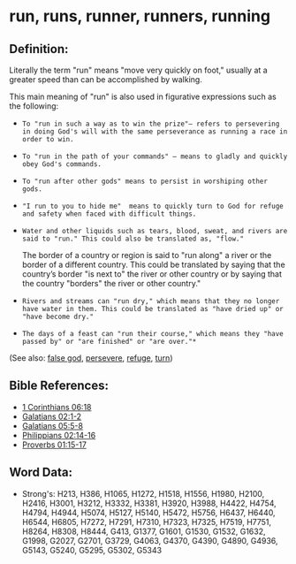 # run, runs, runner, runners, running #

## Definition: ##

Literally the term "run" means "move very quickly on foot," usually at a greater speed than can be accomplished by walking.

This main meaning of "run" is also used in figurative expressions such as the following:
*     To "run in such a way as to win the prize"– refers to persevering in doing God's will with the same perseverance as running a race in order to win.
*     To "run in the path of your commands" – means to gladly and quickly obey God's commands.
*     To "run after other gods" means to persist in worshiping other gods.
*     "I run to you to hide me"  means to quickly turn to God for refuge and safety when faced with difficult things.
*     Water and other liquids such as tears, blood, sweat, and rivers are said to "run." This could also be translated as, "flow."
    The border of a country or region is said to "run along" a river or the border of a different country. This could be translated by saying that the country’s border "is next to" the river or other country or by saying that the country "borders" the river or other country."
*     Rivers and streams can "run dry," which means that they no longer have water in them. This could be translated as "have dried up" or "have become dry."
*     The days of a feast can "run their course," which means they "have passed by" or "are finished" or "are over."*

(See also: [false god](../kt/falsegod.md), [persevere](../other/perseverance.md), [refuge](../other/refuge.md), [turn](../other/turn.md))

## Bible References: ##

* [1 Corinthians 06:18](rc://en/tn/help/1co/06/18)
* [Galatians 02:1-2](rc://en/tn/help/gal/02/01)
* [Galatians 05:5-8](rc://en/tn/help/gal/05/05)
* [Philippians 02:14-16](rc://en/tn/help/php/02/14)
* [Proverbs 01:15-17](rc://en/tn/help/pro/01/15)

## Word Data: ##

* Strong's: H213, H386, H1065, H1272, H1518, H1556, H1980, H2100, H2416, H3001, H3212, H3332, H3381, H3920, H3988, H4422, H4754, H4794, H4944, H5074, H5127, H5140, H5472, H5756, H6437, H6440, H6544, H6805, H7272, H7291, H7310, H7323, H7325, H7519, H7751, H8264, H8308, H8444, G413, G1377, G1601, G1530, G1532, G1632, G1998, G2027, G2701, G3729, G4063, G4370, G4390, G4890, G4936, G5143, G5240, G5295, G5302, G5343
